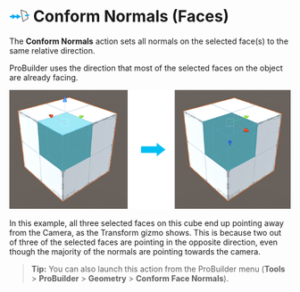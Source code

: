 # ![Conform Normals Icon](images/icons/Face_ConformNormals.png) Conform Normals (Faces)

The __Conform Normals__ action sets all normals on the selected face(s) to the same relative direction.  

ProBuilder uses the direction that most of the selected faces on the object are already facing.

![Change the normals on the selected face](images/Face_ConformNormals.png) 

In this example, all three selected faces on this cube end up pointing away from the Camera, as the Transform gizmo shows. This is because two out of three of the selected faces are pointing in the opposite direction, even though the majority of the normals are pointing towards the camera. 

> **Tip:** You can also launch this action from the ProBuilder menu (**Tools** > **ProBuilder** > **Geometry** > **Conform Face Normals**). 